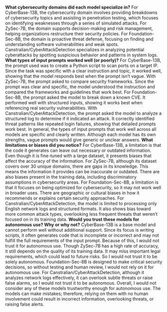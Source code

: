 **What cybersecurity domains did each model specialize in?**
For CyberBase-13B, the cybersecurity domain involves providing breakdowns of cybersecurity topics and assisting in penetration testing, which focuses on identifying weaknesses through a series of simulated attacks. For ZySec-7B, the domain supports decision-making and risk management, helping organizations restructure their security policies. For Foundation-Sec-8B, the domain is proactive threat defense, focusing on finding and understanding software vulnerabilities and weak spots. Canstralian/CyberAttackDetection specializes in analyzing potential cyberattacks by spotting suspicious behavior and patterns in system logs.
**What types of input prompts worked well (or poorly)?**
For CyberBase-13B, the prompt used was to create a Python script to scan ports on a target IP. Since the task was specific with a clear instruction and topic, it worked well, showing that the model responds best when the prompt isn’t vague. With ZySec-7B, the prompt asked to compare security frameworks. Since the prompt was clear and specific, the model understood the instruction and compared the frameworks and guidelines that work best. For Foundation-Sec-8B, the prompt asked the model to break down a known CVE. It performed well with structured inputs, showing it works best when referencing real security vulnerabilities. With Canstralian/CyberAttackDetection, the prompt asked the model to analyze a structured log to determine if it indicated an attack. It correctly identified threat patterns like repeated login failures, showing that detailed prompts work best. In general, the types of input prompts that work well across all models are specific and clearly written. Although each model has its own strengths, vague prompts would give generic or unclear answers.
**What limitations or biases did you notice?**
For CyberBase-13B, a limitation is that the code it generates can leave out necessary or outdated information. Even though it is fine-tuned with a large dataset, it presents biases that affect the accuracy of the information. For ZySec-7B, although its dataset covers over 30 unique domains, there are gaps in its knowledge. This means the information it provides can be inaccurate or outdated. There are also biases present in the training data, including discriminatory assumptions in cybersecurity areas. For Foundation-Sec-8B, a limitation is that it focuses on being optimized for cybersecurity, so it may not work well in broader uses. There are geographic or cultural biases in how it recommends or explains certain security approaches. For Canstralian/CyberAttackDetection, the model is limited to processing only English network logs and structured formats. It also shows bias toward more common attack types, overlooking less frequent threats that weren’t focused on in its training data.
**Would you trust these models for autonomous use? Why or why not?**
CyberBase-13B is a base model and cannot perform well without additional support. Since its focus is writing scripts, it often generates code that is incomplete or incorrect and may not fulfill the full requirements of the input prompt. Because of this, I would not trust it for autonomous use. Though ZySec-7B has a high rate of accuracy, it still depends on the quality of its training data. It may miss important legal requirements, which could lead to future risks. So I would not trust it to be solely autonomous. Foundation-Sec-8B is designed to make critical security decisions, so without testing and human review, I would not rely on it for autonomous use. For Canstralian/CyberAttackDetection, although it analyzes network logs effectively, it can overlook subtle threats or raise false alarms, so I would not trust it to be autonomous. Overall, I would not consider any of these models trustworthy enough for autonomous use. The models can make mistakes; therefore, relying on them with no human involvement could result in incorrect information, overlooking threats, or raising false alerts.
